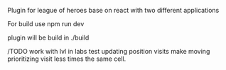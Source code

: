 Plugin for league of heroes base on react with two different applications

For build use
npm run dev

plugin will be build in ./build


/TODO
work with lvl in labs
test updating position visits
make moving prioritizing visit less times the same cell.